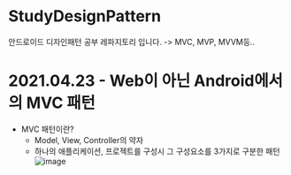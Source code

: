# StudyDesignPattern
안드로이드 디자인패턴 공부 레파지토리 입니다. -> MVC, MVP, MVVM등..


# 2021.04.23 - Web이 아닌 Android에서의 MVC 패턴
- MVC 패턴이란?
  - Model, View, Controller의 약자
  - 하나의 애플리케이션, 프로젝트를 구성시 그 구성요소를 3가지로 구분한 패턴
![image](https://user-images.githubusercontent.com/81352078/115829239-b4ee0e00-a449-11eb-99b8-670a80fce5fe.png)
